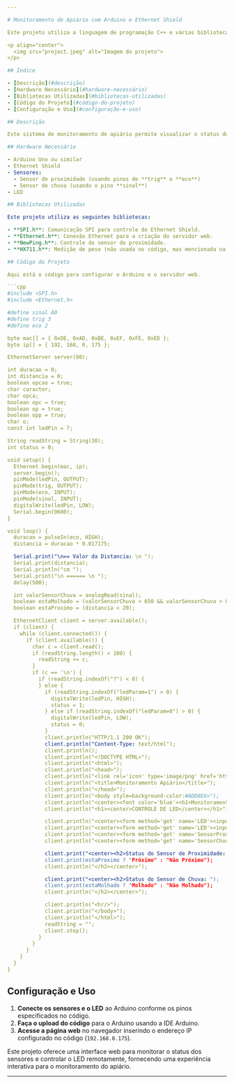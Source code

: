 ```yaml
---

# Monitoramento de Apiário com Arduino e Ethernet Shield

Este projeto utiliza a linguagem de programação C++ e várias bibliotecas Arduino para desenvolver um sistema de monitoramento de apiário, com visualização de dados de sensores (proximidade e umidade) em uma página web. O sistema permite o controle de um LED e a exibição do status dos sensores em tempo real.

<p align="center">
  <img src="project.jpeg" alt="Imagem do projeto">
</p>

## Índice

- [Descrição](#descrição)
- [Hardware Necessário](#hardware-necessário)
- [Bibliotecas Utilizadas](#bibliotecas-utilizadas)
- [Código do Projeto](#código-do-projeto)
- [Configuração e Uso](#configuração-e-uso)

## Descrição

Este sistema de monitoramento de apiário permite visualizar o status dos sensores de proximidade e chuva por meio de uma página web, utilizando o Arduino com o Ethernet Shield. Além disso, o sistema possibilita o controle de um LED remotamente.

## Hardware Necessário

- Arduino Uno ou similar
- Ethernet Shield
- Sensores:
  - Sensor de proximidade (usando pinos de **trig** e **eco**)
  - Sensor de chuva (usando o pino **sinal**)
- LED

## Bibliotecas Utilizadas

Este projeto utiliza as seguintes bibliotecas:

- **SPI.h**: Comunicação SPI para controle do Ethernet Shield.
- **Ethernet.h**: Conexão Ethernet para a criação do servidor web.
- **NewPing.h**: Controle do sensor de proximidade.
- **HX711.h**: Medição de peso (não usada no código, mas mencionada na lista de dependências).

## Código do Projeto

Aqui está o código para configurar o Arduino e o servidor web.

```cpp
#include <SPI.h>
#include <Ethernet.h>

#define sinal A0
#define trig 3
#define eco 2

byte mac[] = { 0xDE, 0xAD, 0xBE, 0xEF, 0xFE, 0xED };
byte ip[] = { 192, 168, 0, 175 };

EthernetServer server(80);

int duracao = 0;
int distancia = 0;
boolean opcao = true;
char caracter;
char opca;
boolean opc = true;
boolean op = true;
boolean opp = true;
char o;
const int ledPin = 7;

String readString = String(30);
int status = 0;

void setup() {
  Ethernet.begin(mac, ip);
  server.begin();
  pinMode(ledPin, OUTPUT);
  pinMode(trig, OUTPUT);
  pinMode(eco, INPUT);
  pinMode(sinal, INPUT);
  digitalWrite(ledPin, LOW);
  Serial.begin(9600);
}

void loop() {
  duracao = pulseIn(eco, HIGH);
  distancia = duracao * 0.017175;

  Serial.print("\n== Valor da Distancia: \n ");
  Serial.print(distancia);
  Serial.println("cm ");
  Serial.print("\n ====== \n ");
  delay(500);

  int valorSensorChuva = analogRead(sinal);
  boolean estaMolhado = (valorSensorChuva < 650 && valorSensorChuva > 0);
  boolean estaProximo = (distancia < 20);

  EthernetClient client = server.available();
  if (client) {
    while (client.connected()) {
      if (client.available()) {
        char c = client.read();
        if (readString.length() < 100) {
          readString += c;
        }
        if (c == '\n') {
          if (readString.indexOf("?") < 0) {
          } else {
            if (readString.indexOf("ledParam=1") > 0) {
              digitalWrite(ledPin, HIGH);
              status = 1;
            } else if (readString.indexOf("ledParam=0") > 0) {
              digitalWrite(ledPin, LOW);
              status = 0;
            }
            client.println("HTTP/1.1 200 OK");
            client.println("Content-Type: text/html");
            client.println();
            client.println("<!DOCTYPE HTML>");
            client.println("<html>");
            client.println("<head>");
            client.println("<link rel='icon' type='image/png' href='https://blogmasterwalkershop.com.br/arquivos/artigos/sub_wifi/logo_mws.png'/>");
            client.println("<title>Monitoramento Apiário</title>");
            client.println("</head>");
            client.println("<body style=background-color:#ADD8E6>");
            client.println("<center><font color='blue'><h1>Monitoramento Apiário</font></center></h1>");
            client.println("<h1><center>CONTROLE DE LED</center></h1>");

            client.println("<center><form method='get' name='LED'><input type='hidden' name='ledParam' value='1'/><input type='submit' value='Ligar LED'/></form></center>");
            client.println("<center><form method='get' name='LED'><input type='hidden' name='ledParam' value='0'/><input type='submit' value='Desligar LED'/></form></center>");
            client.println("<center><form method='get' name='SensorProximidade'><input type='hidden' name='sensorParam' value='1'/><input type='submit' value='Sensor de Proximidade'/></form></center>");
            client.println("<center><form method='get' name='SensorChuva'><input type='hidden' name='sensorParam' value='2'/><input type='submit' value='Sensor de Chuva'/></form></center>");

            client.print("<center><h2>Status do Sensor de Proximidade: ");
            client.print(estaProximo ? "Próximo" : "Não Próximo");
            client.println("</h2></center>");

            client.print("<center><h2>Status do Sensor de Chuva: ");
            client.print(estaMolhado ? "Molhado" : "Não Molhado");
            client.println("</h2></center>");

            client.println("<hr/>");
            client.println("</body>");
            client.println("</html>");
            readString = "";
            client.stop();
          }
        }
      }
    }
  }
}
```

## Configuração e Uso

1. **Conecte os sensores e o LED** ao Arduino conforme os pinos especificados no código.
2. **Faça o upload do código** para o Arduino usando a IDE Arduino.
3. **Acesse a página web** no navegador inserindo o endereço IP configurado no código (`192.168.0.175`).

Este projeto oferece uma interface web para monitorar o status dos sensores e controlar o LED remotamente, fornecendo uma experiência interativa para o monitoramento do apiário.

--- 
```

